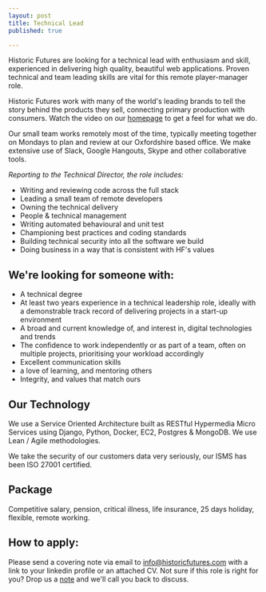 ```yaml
---
layout: post
title: Technical Lead
published: true

---
```


Historic Futures are looking for a technical lead with enthusiasm and skill, experienced in delivering high quality, beautiful web applications. Proven technical and team leading skills are vital for this remote player-manager role.

Historic Futures work with many of the world's leading brands to tell the story behind the products they sell, connecting primary production with consumers. Watch the video on our [homepage](/) to get a feel for what we do.

Our small team works remotely most of the time, typically meeting together on Mondays to plan and review at our Oxfordshire based office. We make extensive use of Slack, Google Hangouts, Skype and other collaborative tools.

_Reporting to the Technical Director, the role includes:_

 * Writing and reviewing code across the full stack
 * Leading a small team of remote developers
 * Owning the technical delivery
 * People & technical management
 * Writing automated behavioural and unit test
 * Championing best practices and coding standards
 * Building technical security into all the software we build
 * Doing business in a way that is consistent with HF's values

## We're looking for someone with:

* A technical degree
* At least two years experience in a technical leadership role, ideally with a demonstrable track record of delivering projects in a start-up environment
* A broad and current knowledge of, and interest in, digital technologies and trends
* The confidence to work independently or as part of a team, often on multiple projects, prioritising your workload accordingly
* Excellent communication skills
* a love of learning, and mentoring others
* Integrity, and values that match ours


## Our Technology

We use a Service Oriented Architecture built as RESTful Hypermedia Micro Services using Django, Python, Docker, EC2, Postgres & MongoDB. We use Lean / Agile methodologies.

We take the security of our customers data very seriously, our ISMS has been ISO 27001 certified.

## Package

Competitive salary, pension, critical illness, life insurance, 25 days holiday, flexible, remote working.

## How to apply:

Please send a covering note via email to [info@historicfutures.com](mailto:info@historicfutures.com) with a link to your linkedin profile or an attached CV. Not sure if this role is right for you? Drop us a [note](mailto:info@historicfutures.com) and we'll call you back to discuss.
